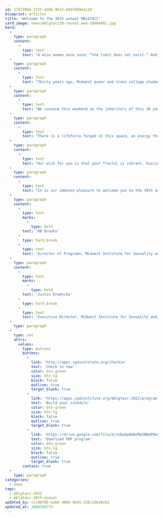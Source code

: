 ```yaml
---
id: 17d73968-1f5f-42b6-9625-65d7d89ea12d
blueprint: articles
title: 'Welcome to the 30th annual MBLGTACC'
card_image: news/mblgtacc30-reveal_web-1090x681.jpg
bard:
  -
    type: paragraph
    content:
      -
        type: text
        text: "A wise woman once said: “the limit does not exist.” And while that particular statement was about a complex equation only the math gays would understand,\_ we can confidently extend this sentiment to describe queer and trans communities.\_"
  -
    type: paragraph
    content:
      -
        type: text
        text: "Thirty years ago, Midwest queer and trans college students found common ground in their shared feelings of detachment from other LGBTQ+ students and being overlooked by national rights initiatives and political progress.\_ In response, they established what has become the largest and longest-running LGBTQ+ college conference in the country.\_"
  -
    type: paragraph
    content:
      -
        type: text
        text: "We convene this weekend as the inheritors of this 30 year legacy, landmark, and gift. As dynamic individuals, friends, co-conspirators, and kin. We come together in this space to generate new knowledge and understanding, to share vital skills and resources, and to co-create expansive new futures that build upon what’s been planted before us.\_"
  -
    type: paragraph
    content:
      -
        type: text
        text: "There is a lifeforce forged in this space, an energy that emerges from the combined connectivity, empowerment, and community present here. As attendees and participants, you carry home with you fractals of this lifeforce and embed them in your organizations, campuses, sacred spaces, activisms, and beyond.\_"
  -
    type: paragraph
    content:
      -
        type: text
        text: "Our wish for you is that your fractal is vibrant, buzzing with abundant possibility, shimmering, and satiating.\_ We hope you obtain the tools and guidance you need to make the next push toward change and to grow in the direction you desire.\_"
  -
    type: paragraph
    content:
      -
        type: text
        text: "It is our immense pleasure to welcome you to the 30th annual Midwest Bisexual Lesbian Gay Transgender Asexual College Conference and to provide you with a piece of Midwest queer and trans history to call your own.\_"
  -
    type: paragraph
    content:
      -
        type: text
        marks:
          -
            type: bold
        text: 'RB Brooks'
      -
        type: hard_break
      -
        type: text
        text: 'Director of Programs, Midwest Institute for Sexuality and Gender Diversity'
  -
    type: paragraph
    content:
      -
        type: text
        marks:
          -
            type: bold
        text: 'Justin Drwencke'
      -
        type: hard_break
      -
        type: text
        text: 'Executive Director, Midwest Institute for Sexuality and Gender Diversity'
  -
    type: paragraph
  -
    type: set
    attrs:
      values:
        type: buttons
        buttons:
          -
            link: 'http://apps.sgdinstitute.org/checkin'
            text: 'Check in now'
            color: btn-green
            size: btn-lg
            block: false
            outline: true
            target_blank: true
          -
            link: 'https://apps.sgdinstitute.org/mblgtacc-2022/program'
            text: 'Build your schedule'
            color: btn-green
            size: btn-lg
            block: false
            outline: true
            target_blank: true
          -
            link: 'https://drive.google.com/file/d/1nEw6p0GWzMp5NKmP9wvy9qmPTb5JBwTm/view?usp=sharing'
            text: 'Download PDF program'
            color: btn-green
            size: btn-lg
            block: false
            outline: true
            target_blank: true
        contain: true
  -
    type: paragraph
categories:
  - news
tags:
  - mblgtacc-2022
  - mblgtacc-30th-annual
updated_by: cc1d6f85-bab6-480d-8bd1-226c3d628cb2
updated_at: 1666356773
---
```

